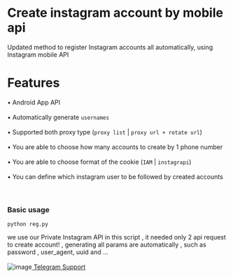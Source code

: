 # Create instagram account by mobile api
Updated method to register Instagram accounts all automatically, using Instagram mobile API<br>



# Features
&#x2022; Android App API<br><br>
&#x2022; Automatically generate `usernames`<br><br>
&#x2022; Supported both proxy type (`proxy list` | `proxy url + rotate url`)<br><br>
&#x2022; You are able to choose how many accounts to create by 1 phone number<br><br>
&#x2022; You are able to choose format of the cookie (`IAM`  | `instagrapi`)<br><br>
&#x2022; You can define which instagram user to be followed by created accounts<br><br><br>

### Basic usage<br>
```
python reg.py
```


we use our Private Instagram API in this script , it needed only 2 api request to create account! , generating all params are automatically , such as password , user_agent, uuid and ...<br><br>
![image](https://user-images.githubusercontent.com/41697758/207024631-6af6bdb1-b6bc-4597-9674-eb89a1f70e85.png)[  Telegram Support](https://imwhodifferent.t.me)


